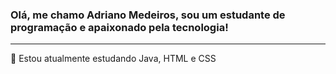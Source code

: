 ### Olá, me chamo Adriano Medeiros, sou um estudante de programação e apaixonado pela tecnologia!
<hr>
🌱 Estou atualmente estudando Java, HTML e CSS<br>


